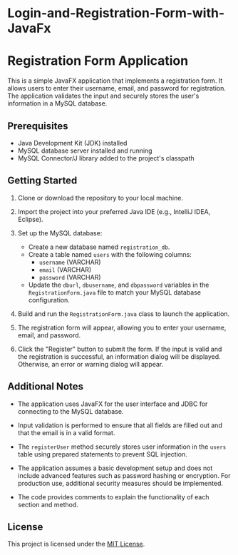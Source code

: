 # Login-and-Registration-Form-with-JavaFx

# Registration Form Application

This is a simple JavaFX application that implements a registration form. It allows users to enter their username, email, and password for registration. The application validates the input and securely stores the user's information in a MySQL database.

## Prerequisites

- Java Development Kit (JDK) installed
- MySQL database server installed and running
- MySQL Connector/J library added to the project's classpath

## Getting Started

1. Clone or download the repository to your local machine.

2. Import the project into your preferred Java IDE (e.g., IntelliJ IDEA, Eclipse).

3. Set up the MySQL database:
   - Create a new database named `registration_db`.
   - Create a table named `users` with the following columns:
     - `username` (VARCHAR)
     - `email` (VARCHAR)
     - `password` (VARCHAR)
   - Update the `dburl`, `dbusername`, and `dbpassword` variables in the `RegistrationForm.java` file to match your MySQL database configuration.

4. Build and run the `RegistrationForm.java` class to launch the application.

5. The registration form will appear, allowing you to enter your username, email, and password.

6. Click the "Register" button to submit the form. If the input is valid and the registration is successful, an information dialog will be displayed. Otherwise, an error or warning dialog will appear.

## Additional Notes

- The application uses JavaFX for the user interface and JDBC for connecting to the MySQL database.

- Input validation is performed to ensure that all fields are filled out and that the email is in a valid format.

- The `registerUser` method securely stores user information in the `users` table using prepared statements to prevent SQL injection.

- The application assumes a basic development setup and does not include advanced features such as password hashing or encryption. For production use, additional security measures should be implemented.

- The code provides comments to explain the functionality of each section and method.

## License

This project is licensed under the [MIT License](LICENSE).
